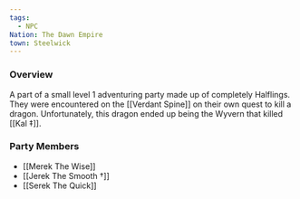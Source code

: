 ```yaml
---
tags:
  - NPC
Nation: The Dawn Empire
town: Steelwick
---
```


### Overview
A part of a small level 1 adventuring party made up of completely Halflings. They were encountered on the [[Verdant Spine]] on their own quest to kill a dragon. Unfortunately, this dragon ended up being the Wyvern that killed [[Kal ‡]]. 

### Party Members 
- [[Merek The Wise]]
- [[Jerek The Smooth †]]
- [[Serek The Quick]]
